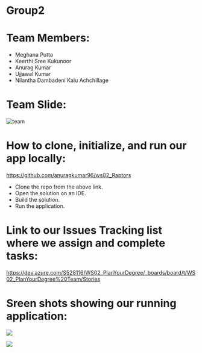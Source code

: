# Group2

# Team Members:
* Meghana Putta
* Keerthi Sree Kukunoor
* Anurag Kumar
* Ujjawal Kumar
* Nilantha Dambadeni Kalu Achchillage

# Team Slide:
![team](https://github.com/anuragkumar96/ws02_Raptors/blob/master/team.png)

# How to clone, initialize, and run our app locally:
https://github.com/anuragkumar96/ws02_Raptors
* Clone the repo from the above link.
* Open the solution on an IDE.
* Build the solution.
* Run the application.

# Link to our Issues Tracking list where we assign and complete tasks:
https://dev.azure.com/S528116/WS02_PlanYourDegree/_boards/board/t/WS02_PlanYourDegree%20Team/Stories

# Sreen shots showing our running application:
![](https://github.com/anuragkumar96/ws02_Raptors/blob/master/CAP2.png)

![](https://github.com/anuragkumar96/ws02_Raptors/blob/master/CAP1.png)
